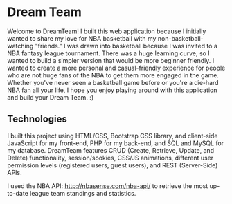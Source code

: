 # Dream Team

Welcome to DreamTeam! I built this web application because I initially wanted to share my love for NBA basketball with my non-basketball-watching "friends." I was drawn into basketball because I was invited to a NBA fantasy league tournament. There was a huge learning curve, so I wanted to build a simpler version that would be more beginner friendly. I wanted to create a more personal and casual-friendly experience for people who are not huge fans of the NBA to get them more engaged in the game. Whether you've never seen a basketball game before or you're a die-hard NBA fan all your life, I hope you enjoy playing around with this application and build your Dream Team. :)

## Technologies

I built this project using HTML/CSS, Bootstrap CSS library, and client-side JavaScript for my front-end, PHP for my back-end, and SQL and MySQL for my database. DreamTeam features CRUD (Create, Retrieve, Update, and Delete) functionality, session/sookies, CSS/JS animations,  different user permission levels (registered users, guest users), and REST (Server-Side) APIs.

I used the NBA API: http://nbasense.com/nba-api/ to retrieve the most up-to-date league team standings and statistics.
